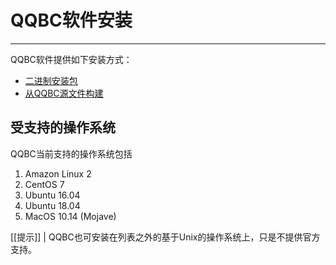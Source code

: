 # QQBC软件安装
---

QQBC软件提供如下安装方式：
* [二进制安装包](00_install-prebuilt-binaries.md)
* [从QQBC源文件构建](01_build-from-source/index.md)

## 受支持的操作系统

QQBC当前支持的操作系统包括

1. Amazon Linux 2
2. CentOS 7
3. Ubuntu 16.04
4. Ubuntu 18.04
5. MacOS 10.14 (Mojave)

[[提示]]
| QQBC也可安装在列表之外的基于Unix的操作系统上，只是不提供官方支持。
